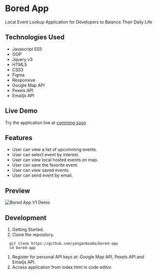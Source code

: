 # Bored App
Local Event Lookup Application for Developers to Balance Their Daily Life

## Technologies Used

- Javascript ES5
- OOP
- Jquery v3
- HTML5
- CSS3
- Figma
- Responsive
- Google Map API
- Pexels API
- Emailjs API


## Live Demo

Try the application live at [comming soon](https://yanganboada.com)

## Features

- User can view a list of upcomming events.
- User can select event by interest.
- User can view local hosted events on map.
- User can save the favorite event.
- User can view saved events.
- User can send event by email.

## Preview

![Bored App V1 Demo](boredAppDemo.gif)

## Development

1. Getting Started.
1. Clone the repository.

``` 
  git clone https://github.com/yanganboada/bored-app
  cd bored-app
```

1. Register for personal API keys at: Google Map API, Pexels API and Emailjs API.
1. Access application from index.html in code editor.
